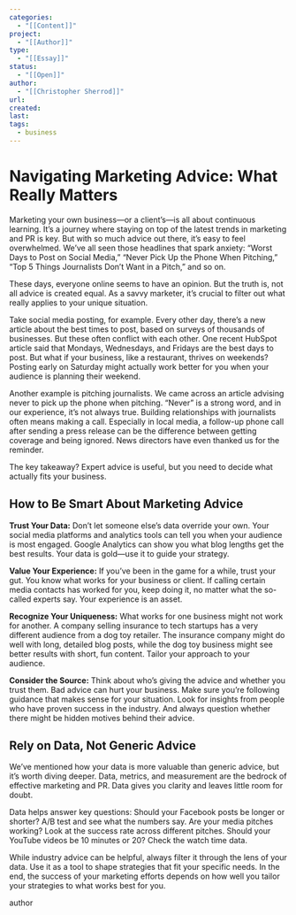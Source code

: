 ```yaml
---
categories:
  - "[[Content]]"
project:
  - "[[Author]]"
type:
  - "[[Essay]]"
status:
  - "[[Open]]"
author:
  - "[[Christopher Sherrod]]"
url: 
created:
last:
tags:
  - business
---
```

# Navigating Marketing Advice: What Really Matters

Marketing your own business—or a client’s—is all about continuous learning. It’s a journey where staying on top of the latest trends in marketing and PR is key. But with so much advice out there, it’s easy to feel overwhelmed. We’ve all seen those headlines that spark anxiety: “Worst Days to Post on Social Media,” “Never Pick Up the Phone When Pitching,” “Top 5 Things Journalists Don’t Want in a Pitch,” and so on.

These days, everyone online seems to have an opinion. But the truth is, not all advice is created equal. As a savvy marketer, it’s crucial to filter out what really applies to your unique situation.

Take social media posting, for example. Every other day, there’s a new article about the best times to post, based on surveys of thousands of businesses. But these often conflict with each other. One recent HubSpot article said that Mondays, Wednesdays, and Fridays are the best days to post. But what if your business, like a restaurant, thrives on weekends? Posting early on Saturday might actually work better for you when your audience is planning their weekend.

Another example is pitching journalists. We came across an article advising never to pick up the phone when pitching. “Never” is a strong word, and in our experience, it’s not always true. Building relationships with journalists often means making a call. Especially in local media, a follow-up phone call after sending a press release can be the difference between getting coverage and being ignored. News directors have even thanked us for the reminder.

The key takeaway? Expert advice is useful, but you need to decide what actually fits your business.

## How to Be Smart About Marketing Advice

**Trust Your Data:** Don’t let someone else’s data override your own. Your social media platforms and analytics tools can tell you when your audience is most engaged. Google Analytics can show you what blog lengths get the best results. Your data is gold—use it to guide your strategy.

**Value Your Experience:** If you’ve been in the game for a while, trust your gut. You know what works for your business or client. If calling certain media contacts has worked for you, keep doing it, no matter what the so-called experts say. Your experience is an asset.

**Recognize Your Uniqueness:** What works for one business might not work for another. A company selling insurance to tech startups has a very different audience from a dog toy retailer. The insurance company might do well with long, detailed blog posts, while the dog toy business might see better results with short, fun content. Tailor your approach to your audience.

**Consider the Source:** Think about who’s giving the advice and whether you trust them. Bad advice can hurt your business. Make sure you’re following guidance that makes sense for your situation. Look for insights from people who have proven success in the industry. And always question whether there might be hidden motives behind their advice.

## Rely on Data, Not Generic Advice

We’ve mentioned how your data is more valuable than generic advice, but it’s worth diving deeper. Data, metrics, and measurement are the bedrock of effective marketing and PR. Data gives you clarity and leaves little room for doubt.

Data helps answer key questions: Should your Facebook posts be longer or shorter? A/B test and see what the numbers say. Are your media pitches working? Look at the success rate across different pitches. Should your YouTube videos be 10 minutes or 20? Check the watch time data.

While industry advice can be helpful, always filter it through the lens of your data. Use it as a tool to shape strategies that fit your specific needs. In the end, the success of your marketing efforts depends on how well you tailor your strategies to what works best for you.

author
